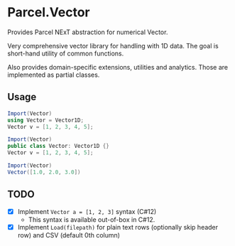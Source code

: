# Parcel.Vector

Provides Parcel NExT abstraction for numerical Vector.

Very comprehensive vector library for handling with 1D data. The goal is short-hand utility of common functions.

Also provides domain-specific extensions, utilities and analytics. Those are implemented as partial classes.

## Usage

```C#
Import(Vector)
using Vector = Vector1D;
Vector v = [1, 2, 3, 4, 5];
```

```C#
Import(Vector)
public class Vector: Vector1D {}
Vector v = [1, 2, 3, 4, 5];
```

```C#
Import(Vector)
Vector([1.0, 2.0, 3.0])
```

## TODO

- [x] Implement `Vector a = [1, 2, 3]` syntax (C#12)
    * This syntax is available out-of-box in C#12.
- [x] Implement `Load(filepath)` for plain text rows (optionally skip header row) and CSV (default 0th column)